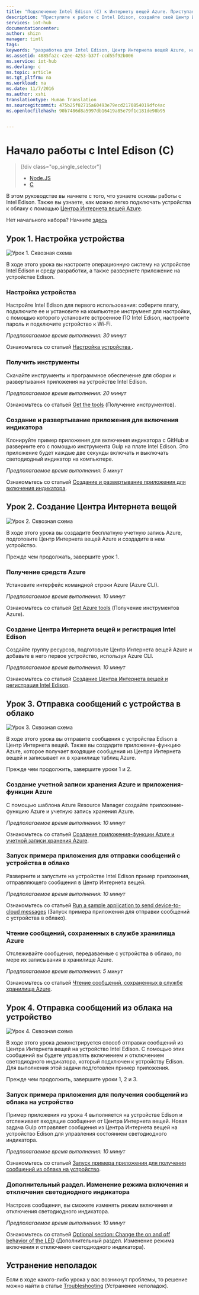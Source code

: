 ```yaml
---
title: "Подключение Intel Edison (C) к Интернету вещей Azure. Приступая к работе | Документация Майкрософт"
description: "Приступите к работе с Intel Edison, создайте свой Центр Интернета вещей Azure и подключите к нему устройство Edison"
services: iot-hub
documentationcenter: 
author: shizn
manager: timtl
tags: 
keywords: "разработка для Intel Edison, Центр Интернета вещей Azure, начало работы с Интернетом вещей, руководство по Интернету вещей, Интернет вещей Adafruit, Intel Edison Arduino, начало работы с Arduino"
ms.assetid: 4885fa2c-c2ee-4253-b37f-ccd55f92b006
ms.service: iot-hub
ms.devlang: c
ms.topic: article
ms.tgt_pltfrm: na
ms.workload: na
ms.date: 11/7/2016
ms.author: xshi
translationtype: Human Translation
ms.sourcegitcommit: 475b25f02715a60493e79ecd2170854019dfc4ac
ms.openlocfilehash: 90b7486d8a5997db16419a85e79f1c181de98b95


---
```

# <a name="get-started-with-intel-edison-c"></a>Начало работы с Intel Edison (C)
> [!div class="op_single_selector"]
> * [Node.JS](iot-hub-intel-edison-kit-node-get-started.md)
> * [C](iot-hub-intel-edison-kit-c-get-started.md)

В этом руководстве вы начнете с того, что узнаете основы работы с Intel Edison. Также вы узнаете, как можно легко подключать устройства к облаку с помощью [Центра Интернета вещей Azure](iot-hub-what-is-iot-hub.md).

Нет начального набора? Начните [здесь](https://azure.microsoft.com/develop/iot/starter-kits)

## <a name="lesson-1-configure-your-device"></a>Урок 1. Настройка устройства
![Урок 1. Сквозная схема](media/iot-hub-intel-edison-lessons/e2e-lesson1.png)

В ходе этого урока вы настроите операционную систему на устройстве Intel Edison и среду разработки, а также развернете приложение на устройстве Edison.

### <a name="configure-your-device"></a>Настройка устройства
Настройте Intel Edison для первого использования: соберите плату, подключите ее и установите на компьютере инструмент для настройки, с помощью которого установите встроенное ПО Intel Edison, настроите пароль и подключите устройство к Wi-Fi.  

*Предполагаемое время выполнения: 30 минут*

Ознакомьтесь со статьей [Настройка устройства ][configure-your-device].

### <a name="get-the-tools"></a>Получить инструменты
Скачайте инструменты и программное обеспечение для сборки и развертывания приложения на устройстве Intel Edison.

*Предполагаемое время выполнения: 20 минут*

Ознакомьтесь со статьей [Get the tools][get-the-tools] (Получение инструментов).

### <a name="create-and-deploy-the-blink-application"></a>Создание и развертывание приложения для включения индикатора
Клонируйте пример приложения для включения индикатора c GitHub и разверните его с помощью инструмента Gulp на плате Intel Edison. Это приложение будет каждые две секунды включать и выключать светодиодный индикатор на компьютере.

*Предполагаемое время выполнения: 5 минут*

Ознакомьтесь со статьей [Создание и развертывание приложения для включения индикатора][create-and-deploy-the-blink-application].

## <a name="lesson-2-create-your-iot-hub"></a>Урок 2. Создание Центра Интернета вещей
![Урок 2. Сквозная схема](media/iot-hub-intel-edison-lessons/e2e-lesson2.png)

В ходе этого урока вы создадите бесплатную учетную запись Azure, подготовите Центр Интернета вещей Azure и создадите в нем устройство.

Прежде чем продолжать, завершите урок 1.

### <a name="get-the-azure-tools"></a>Получение средств Azure
Установите интерфейс командной строки Azure (Azure CLI).

*Предполагаемое время выполнения: 10 минут*

Ознакомьтесь со статьей [Get Azure tools][get-azure-tools] (Получение инструментов Azure).

### <a name="create-your-iot-hub-and-register-intel-edison"></a>Создание Центра Интернета вещей и регистрация Intel Edison
Создайте группу ресурсов, подготовьте Центр Интернета вещей Azure и добавьте в него первое устройство, используя Azure CLI.

*Предполагаемое время выполнения: 10 минут*

Ознакомьтесь со статьей [Создание Центра Интернета вещей и регистрация Intel Edison](iot-hub-intel-edison-kit-c-lesson2-prepare-azure-iot-hub.md).

## <a name="lesson-3-send-device-to-cloud-messages"></a>Урок 3. Отправка сообщений с устройства в облако
![Урок 3. Сквозная схема](media/iot-hub-intel-edison-lessons/e2e-lesson3.png)

В ходе этого урока вы отправите сообщения c устройства Edison в Центр Интернета вещей. Также вы создадите приложение-функцию Azure, которое получает входящие сообщения из Центра Интернета вещей и записывает их в хранилище таблиц Azure.

Прежде чем продолжить, завершите уроки 1 и 2.

### <a name="create-an-azure-function-app-and-azure-storage-account"></a>Создание учетной записи хранения Azure и приложения-функции Azure
С помощью шаблона Azure Resource Manager создайте приложение-функцию Azure и учетную запись хранения Azure.

*Предполагаемое время выполнения: 10 минут*

Ознакомьтесь со статьей [Создание приложения-функции Azure и учетной записи хранения Azure][create-an-azure-function-app-and-azure-storage-account].

### <a name="run-a-sample-application-to-send-device-to-cloud-messages"></a>Запуск примера приложения для отправки сообщений с устройства в облако
Разверните и запустите на устройстве Intel Edison пример приложения, отправляющего сообщения в Центр Интернета вещей.

*Предполагаемое время выполнения: 10 минут*

Ознакомьтесь со статьей [Run a sample application to send device-to-cloud messages][send-device-to-cloud-messages] (Запуск примера приложения для отправки сообщений с устройства в облако).

### <a name="read-messages-persisted-in-azure-storage"></a>Чтение сообщений, сохраненных в службе хранилища Azure
Отслеживайте сообщения, передаваемые с устройства в облако, по мере их записывания в хранилище Azure.

*Предполагаемое время выполнения: 5 минут*

Ознакомьтесь со статьей [Чтение сообщений, сохраненных в службе хранилища Azure][read-messages-persisted-in-azure-storage].

## <a name="lesson-4-send-cloud-to-device-messages"></a>Урок 4. Отправка сообщений из облака на устройство
![Урок 4. Сквозная схема](media/iot-hub-intel-edison-lessons/e2e-lesson4.png)

В ходе этого урока демонстрируется способ отправки сообщений из Центра Интернета вещей на устройство Intel Edison. С помощью этих сообщений вы будете управлять включением и отключением светодиодного индикатора, который подключен к устройству Edison. Для выполнения этой задачи подготовлен пример приложения.

Прежде чем продолжить, завершите уроки 1, 2 и 3.

### <a name="run-the-sample-application-to-receive-cloud-to-device-messages"></a>Запуск примера приложения для получения сообщений из облака на устройство
Пример приложения из урока 4 выполняется на устройстве Edison и отслеживает входящие сообщения от Центра Интернета вещей. Новая задача Gulp отправляет сообщения из Центра Интернета вещей на устройство Edison для управления состоянием светодиодного индикатора.

*Предполагаемое время выполнения: 10 минут*

Ознакомьтесь со статьей [Запуск примера приложения для получения сообщений из облака на устройство][receive-cloud-to-device-messages].

### <a name="optional-section-change-the-on-and-off-behavior-of-the-led"></a>Дополнительный раздел. Изменение режима включения и отключения светодиодного индикатора
Настроив сообщения, вы сможете изменять режим включения и отключения светодиодного индикатора.

*Предполагаемое время выполнения: 10 минут*

Ознакомьтесь со статьей [Optional section: Change the on and off behavior of the LED][change-the-on-and-off-behavior-of-the-led] (Дополнительный раздел. Изменение режима включения и отключения светодиодного индикатора).

## <a name="troubleshooting"></a>Устранение неполадок
Если в ходе какого-либо урока у вас возникнут проблемы, то решение можно найти в статье [Troubleshooting][troubleshooting] (Устранение неполадок).
<!-- Images and links -->

[configure-your-device]: iot-hub-intel-edison-kit-c-lesson1-configure-your-device.md
[get-the-tools]: iot-hub-intel-edison-kit-c-lesson1-get-the-tools-win32.md
[create-and-deploy-the-blink-application]: iot-hub-intel-edison-kit-c-lesson1-deploy-blink-app.md
[get-azure-tools]: iot-hub-intel-edison-kit-c-lesson2-get-azure-tools-win32.md
[create-an-azure-function-app-and-azure-storage-account]: iot-hub-intel-edison-kit-c-lesson3-deploy-resource-manager-template.md
[send-device-to-cloud-messages]: iot-hub-intel-edison-kit-c-lesson3-run-azure-blink.md
[read-messages-persisted-in-azure-storage]: iot-hub-intel-edison-kit-c-lesson3-read-table-storage.md
[receive-cloud-to-device-messages]:iot-hub-intel-edison-kit-c-lesson4-send-cloud-to-device-messages.md
[change-the-on-and-off-behavior-of-the-led]: iot-hub-intel-edison-kit-c-lesson4-change-led-behavior.md
[troubleshooting]: iot-hub-intel-edison-kit-c-troubleshooting.md


<!--HONumber=Jan17_HO4-->


